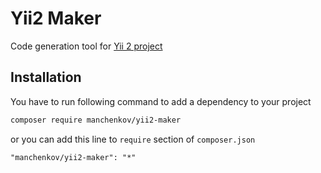 # Yii2 Maker

Code generation tool for [Yii 2 project](https://github.com/manchenkoff/yii2-project)

## Installation

You have to run following command to add a dependency to your project

```bash
composer require manchenkov/yii2-maker
```

or you can add this line to `require` section of `composer.json`

```
"manchenkov/yii2-maker": "*"
```